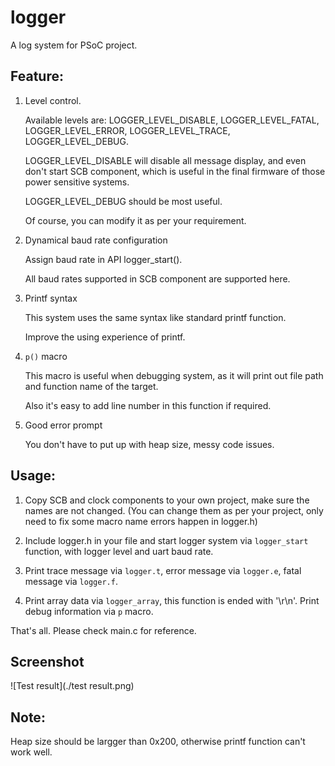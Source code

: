 # logger
A log system for PSoC project.



## Feature:

1. Level control. 

   Available levels are: LOGGER_LEVEL_DISABLE, LOGGER_LEVEL_FATAL, LOGGER_LEVEL_ERROR, LOGGER_LEVEL_TRACE, LOGGER_LEVEL_DEBUG. 

   LOGGER_LEVEL_DISABLE will disable all message display, and even don't start SCB component, which is useful in the final firmware of those power sensitive systems.

   LOGGER_LEVEL_DEBUG should be most useful.

   Of course, you can modify it as per your requirement.

2. Dynamical baud rate configuration

   Assign baud rate in API logger_start().

   All baud rates supported in SCB component are supported here.

3. Printf syntax

   This system uses the same syntax like standard printf function. 

   Improve the using experience of printf.

4. `p()` macro

   This macro is useful when debugging system, as it will print out file path and function name of the target.

   Also it's easy to add line number in this function if required.

5. Good error prompt

   You don't have to put up with heap size, messy code issues.


## Usage:

1. Copy SCB and clock components to your own project, make sure the names are not changed. (You can change them as per your project, only need to fix some macro name errors happen in logger.h)

2. Include logger.h in your file and start logger system via `logger_start` function, with logger level and uart baud rate.

3. Print trace message via `logger.t`, error message via `logger.e`, fatal message via `logger.f`. 

4. Print array data via `logger_array`, this function is ended with '\r\n'. Print debug information via `p` macro. 


That's all. Please check main.c for reference.

## Screenshot

![Test result](./test result.png)

## Note:

Heap size should be largger than 0x200, otherwise printf function can't work well.